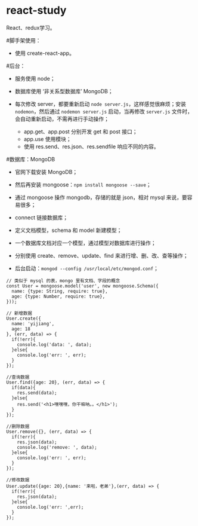 # react-study
React、redux学习。

#脚手架使用：
  - 使用 create-react-app。

#后台：
  - 服务使用 node；
  - 数据库使用 ‘非关系型数据库’ MongoDB；
  - 每次修改 server，都要重新启动 `node server.js`，这样感觉很麻烦；安装 `nodemon`，然后通过 `nodemon server.js` 启动，当再修改 `server.js` 文件时，会自动重新启动，不需再进行手动操作；
  
    - app.get、app.post 分别开发 get 和 post 接口；
    - app.use 使用模块；
    - 使用 res.send、res.json、res.sendfile 响应不同的内容。

#数据库：MongoDB
  - 官网下载安装 MongoDB；
  - 然后再安装 mongoose：`npm install mongoose --save`；
  - 通过 mongoose 操作 mongodb，存储的就是 json，相对 mysql 来说，要容易很多；

  - connect 链接数据库；
  - 定义文档模型，schema 和 model 新建模型；
  - 一个数据库文档对应一个模型，通过模型对数据库进行操作；
  - 分别使用 create、remove、update、find 来进行增、删、改、查等操作；
  - 后台启动：`mongod --config /usr/local/etc/mongod.conf`；

  ```
  // 类似于 mysql 的表，mongo 里有文档、字段的概念
  const User = mongoose.model('user', new mongoose.Schema({
    name: {type: String, require: true},
    age: {type: Number, require: true},
  }));
  
  // 新增数据
  User.create({
    name: 'yijiang',
    age: 18
  }, (err, data) => {
    if(!err){
      console.log('data: ', data);
    }else{
      console.log('err: ', err);
    }
  });

  //查询数据
  User.find({age: 20}, (err, data) => {
    if(data){
      res.send(data);
    }else{
      res.send('<h1>嘿嘿嘿，你干嘛呐。。</h1>');
    }
  });

  //删除数据
  User.remove({}, (err, data) => {
    if(!err){
      res.json(data);
      console.log('remove: ', data);
    }else{
      console.log('err: ', err);
    }
  });

  //修改数据
  User.update({age: 20},{name: '来啦，老弟'},(err, data) => {
    if(!err){
      res.json(data);
    }else{
      console.log('err: ',err);
    }
  });
  ```
